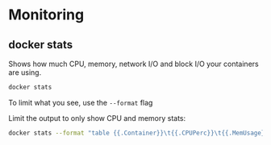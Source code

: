 # Monitoring

## docker stats

Shows how much CPU, memory, network I/O and block I/O your containers are using.

~~~bash
docker stats
~~~

To limit what you see, use the ```--format``` flag

Limit the output to only show CPU and memory stats:

~~~bash
docker stats --format "table {{.Container}}\t{{.CPUPerc}}\t{{.MemUsage}}"
~~~
